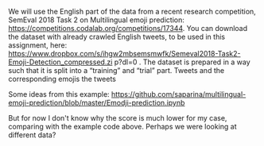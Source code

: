 We will use the English part of the data from a recent research competition, SemEval 2018 Task 2 on
Multilingual emoji prediction: https://competitions.codalab.org/competitions/17344. You can
download the dataset with already crawled English tweets, to be used in this assignment, here:
https://www.dropbox.com/s/ihgw2mbsemsmwfk/Semeval2018-Task2-Emoji-Detection_compressed.zi
p?dl=0 . The dataset is prepared in a way such that it is split into a “training” and “trial” part. Tweets
and the corresponding emojis the tweets

Some ideas from this example:
https://github.com/saparina/multilingual-emoji-prediction/blob/master/Emodji-prediction.ipynb

But for now I don't know why the score is much lower for my case, comparing with
the example code above. Perhaps we were looking at different data?